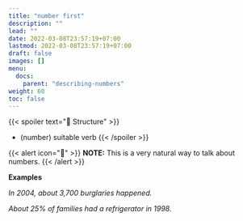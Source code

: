 ```yaml
---
title: "number first"
description: ""
lead: ""
date: 2022-03-08T23:57:19+07:00
lastmod: 2022-03-08T23:57:19+07:00
draft: false
images: []
menu:
  docs:
    parent: "describing-numbers"
weight: 60
toc: false
---
```


{{< spoiler text="🌱 Structure" >}}
- (number) suitable verb
{{< /spoiler >}}

{{< alert icon="📝" >}}
**NOTE:** This is a very natural way to talk about numbers.
{{< /alert >}}

**Examples**

_In 2004, about 3,700 burglaries happened._

_About 25% of families had a refrigerator in 1998._